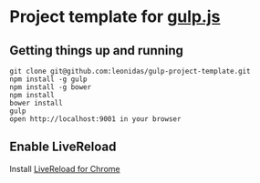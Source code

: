 # Project template for [gulp.js](http://gulpjs.com/)

## Getting things up and running

    git clone git@github.com:leonidas/gulp-project-template.git
    npm install -g gulp
    npm install -g bower
    npm install
    bower install
    gulp
    open http://localhost:9001 in your browser

## Enable LiveReload
Install [LiveReload for Chrome](https://chrome.google.com/webstore/detail/livereload/jnihajbhpnppcggbcgedagnkighmdlei?hl=en)
